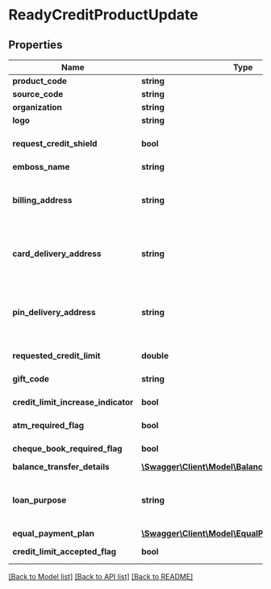 # ReadyCreditProductUpdate

## Properties
Name | Type | Description | Notes
------------ | ------------- | ------------- | -------------
**product_code** | **string** | A unique code that identifies the product | [optional] 
**source_code** | **string** | A source code to identify the product | [optional] 
**organization** | **string** | Card issuing organization name | [optional] 
**logo** | **string** | Product logo to identify the product | [optional] 
**request_credit_shield** | **bool** | Insurance enrolment for outstanding balance on the card. Valid values: true and false | [optional] 
**emboss_name** | **string** | Name to be embossed on card | [optional] 
**billing_address** | **string** | Billing address of applicant. This is a reference data field. Please use /v1/utilities/referenceData/{addressType} resource to get valid value of this field with description. | [optional] 
**card_delivery_address** | **string** | Card delivery address of applicant. This is a reference data field. Please use /v1/utilities/referenceData/{addressType} resource to get valid value of this field with description. | [optional] 
**pin_delivery_address** | **string** | Delivery address  for card pin of applicant. This is a reference data field. Please use /v1/utilities/referenceData/{addressType} resource to get valid value of this field with description. | [optional] 
**requested_credit_limit** | **double** | Credit limit requested by applicant for the product. | [optional] 
**gift_code** | **string** | A  unique code that identifies the gift offered along with the product | [optional] 
**credit_limit_increase_indicator** | **bool** | Option for to review the credit limit in the future.Valid values: true and false | [optional] 
**atm_required_flag** | **bool** | Option to get ATM card along with product. Valid values: true and false | [optional] 
**cheque_book_required_flag** | **bool** | Option to get cheque book along with product. Valid values: true and false | [optional] 
**balance_transfer_details** | [**\Swagger\Client\Model\BalanceTransferDetails[]**](BalanceTransferDetails.md) |  | [optional] 
**loan_purpose** | **string** | Purpose of loan. This is a reference data field. Please use /v1/utilities/referenceData/{loanPurpose} resource to get valid value of this field with description. | [optional] 
**equal_payment_plan** | [**\Swagger\Client\Model\EqualPaymentPlanUpdate[]**](EqualPaymentPlanUpdate.md) |  | [optional] 
**credit_limit_accepted_flag** | **bool** | Flag to indicate acceptance of customer for the ready credit limit. | [optional] 

[[Back to Model list]](../../README.md#documentation-for-models) [[Back to API list]](../../README.md#documentation-for-api-endpoints) [[Back to README]](../../README.md)

